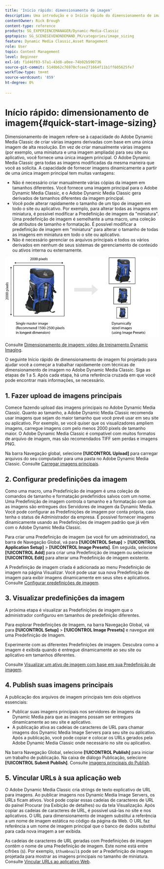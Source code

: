 ```yaml
---
title: 'Início rápido: dimensionamento de imagem'
description: Uma introdução e o Início rápido do dimensionamento de imagem para ajudar você a começar a usar rapidamente as técnicas de dimensionamento de imagem no Adobe Dynamic Media Classic.
contentOwner: Rick Brough
content-type: reference
products: SG_EXPERIENCEMANAGER/Dynamic-Media-Classic
geptopics: SG_SCENESEVENONDEMAND_PK/categories/image_sizing
feature: Dynamic Media Classic,Asset Management
role: User
topic: Content Management
level: Beginner
exl-id: f1d46f03-57a1-43d8-a0ee-74b92b590736
source-git-commit: 5140b62c76970cfcee271664f11b1ff605625fe7
workflow-type: tm+mt
source-wordcount: '859'
ht-degree: 0%

---
```


# Início rápido: dimensionamento de imagem{#quick-start-image-sizing}

Dimensionamento de imagem refere-se à capacidade do Adobe Dynamic Media Classic de criar várias imagens derivadas com base em uma única imagem de alta resolução. Em vez de criar manualmente várias imagens (por exemplo, uma miniatura e uma imagem ampliada) para seu site ou aplicativo, você fornece uma única imagem principal. O Adobe Dynamic Media Classic gera todas as imagens modificadas da mesma maneira que você as solicita. A capacidade de fornecer imagens dinamicamente a partir de uma única imagem principal tem muitas vantagens:

* Não é necessário criar manualmente várias cópias da imagem em tamanhos diferentes. Você fornece uma imagem principal para o Adobe Dynamic Media Classic, e o Adobe Dynamic Media Classic gera derivados de tamanhos diferentes da imagem principal.
* Você pode alterar rapidamente o tamanho de um tipo de imagem em todo o site ou aplicativo. Por exemplo, para alterar todas as imagens em miniatura, é possível modificar a Predefinição de imagem da &quot;miniatura&quot;. Uma predefinição de imagem é semelhante a uma macro, uma coleção de atributos de tamanho e formatação. É possível modificar a predefinição de imagem em &quot;miniatura&quot; para alterar o tamanho de todas as imagens em miniatura em todo o site ou aplicativo.
* Não é necessário gerenciar os arquivos principais e todos os vários derivados em nenhum de seus sistemas de gerenciamento de conteúdo ou ativos interna ou externamente.

![Você pode criar várias imagens derivadas em tamanhos diferentes do mesmo arquivo primário de alta resolução.](/help/using/assets/is_derivative_sizes_popup.png)

Consulte [Dimensionamento de imagem: vídeo de treinamento Dynamic Imaging](https://s7d5.scene7.com/s7viewers/html5/VideoViewer.html?videoserverurl=https://s7d5.scene7.com/is/content/&amp;emailurl=https://s7d5.scene7.com/s7/emailFriend&amp;serverUrl=https://s7d5.scene7.com/is/image/&amp;config=Scene7SharedAssets/Universal_HTML5_Video&amp;contenturl=https://s7d5.scene7.com/skins/&amp;asset=S7tutorials/557_Image%20Sizing_converted%20renamed_Dynamic%20Imaging-AVS).

O seguinte Início rápido de dimensionamento de imagem foi projetado para ajudar você a começar a trabalhar rapidamente com técnicas de dimensionamento de imagem no Adobe Dynamic Media Classic. Siga as etapas de 1 a 5. Após cada etapa, há uma referência cruzada em que você pode encontrar mais informações, se necessário.

## 1. Fazer upload de imagens principais

Comece fazendo upload das imagens principais no Adobe Dynamic Media Classic. Quanto ao tamanho, a Adobe Dynamic Media Classic recomenda usar imagens que sejam do maior tamanho que você prevê usar em seu site ou aplicativo. Por exemplo, se você quiser que os visualizadores ampliem imagens, carregue imagens com pelo menos 2000 pixels de tamanho maior. O Adobe Dynamic Media Classic é compatível com muitos formatos de arquivo de imagem, mas são recomendados TIFF sem perdas e imagens PNG.

Na barra Navegação global, selecione **[!UICONTROL Upload]** para carregar arquivos do seu computador para uma pasta no Adobe Dynamic Media Classic. Consulte [Carregar imagens principais](uploading-master-images.md#uploading_master_images).

## 2. Configurar predefinições da imagem

Como uma macro, uma Predefinição de imagem é uma coleção de comandos de tamanho e formatação predefinidos salvos com um nome. Uma Predefinição de imagem controla o tamanho e a formatação com que as imagens são entregues dos Servidores de imagem da Dynamic Media. Você pode configurar as Predefinições de imagem por conta própria, caso tenha o status de Administrador da empresa. É possível fornecer imagens dinamicamente usando as Predefinições de imagem padrão que já vêm com o Adobe Dynamic Media Classic.

Para criar uma Predefinição de imagem (se você for um administrador), na barra de Navegação Global, vá para **[!UICONTROL Setup]** > **[!UICONTROL Application Setup]** > **[!UICONTROL Image Presets]**. Em seguida, selecione **[!UICONTROL Add]** para criar uma Predefinição de imagem ou selecione **[!UICONTROL Edit]** para alterar uma Predefinição de imagem existente.

A Predefinição de imagem criada é adicionada ao menu Predefinição de imagem na página Visualizar. Você pode usar sua nova Predefinição de imagem para exibir imagens dinamicamente em seus sites e aplicativos. Consulte [Configurar predefinições de imagem](setting-image-presets.md#setting_up_image_presets).

## 3. Visualizar predefinições da imagem

A próxima etapa é visualizar as Predefinições de imagem que o administrador configurou em tamanhos de predefinição diferentes.

Para explorar Predefinições de Imagem, na barra Navegação Global, vá para **[!UICONTROL Setup]** > **[!UICONTROL Image Presets]** e navegue até uma Predefinição de Imagem.

Experimente com as diferentes Predefinições de imagem. Descubra como a imagem é exibida quando é entregue dinamicamente ao seu site ou aplicativo em tamanhos diferentes.

Consulte [Visualizar um ativo de imagem com base em sua Predefinição de imagem](previewing-asset.md#previewing_an_image_asset_based_on_its_image_preset).

## 4. Publish suas imagens principais

A publicação dos arquivos de imagem principais tem dois objetivos essenciais:

* Publicar suas imagens principais nos servidores de imagens da Dynamic Media para que as imagens possam ser entregues dinamicamente ao seu site e aplicativo.
* A publicação ativa as cadeias de caracteres de URL para chamar imagens dos Dynamic Media Image Servers para seu site ou aplicativo. Após a publicação, você pode copiar e colocar os URLs gerados pela Adobe Dynamic Media Classic onde necessário no site ou aplicativo.

Na barra Navegação Global, selecione **[!UICONTROL Publish]** para iniciar um trabalho de publicação. Na caixa de diálogo Publicação, selecione **[!UICONTROL Submit Publish]**. Consulte [imagens principais do Publish](publishing-master-images.md#publishing_master_images).

## 5. Vincular URLs à sua aplicação web

O Adobe Dynamic Media Classic cria strings de texto explicativo de URL para imagens. Ao publicar imagens nos Dynamic Media Image Servers, os URLs ficam ativos. Você pode copiar essas cadeias de caracteres de URL do painel Procurar (na Exibição de detalhes) ou da tela Visualização. Após copiar as cadeias de caracteres de URL, é possível usá-las no site e nos aplicativos. O URL para dimensionamento de imagem substitui a referência a um nome de imagem estática no código da página da Web. O URL faz referência a um nome de imagem principal que o banco de dados substitui para cada nova imagem a ser exibida.

As cadeias de caracteres de URL geradas com Predefinições de imagem contêm o nome de uma Predefinição de imagem. Este nome está entre cifrões (`$`). Por exemplo, `$thumbnail$` pode ser a Predefinição de imagem projetada para mostrar as imagens principais no tamanho de miniatura. Consulte [Vincular URLs ao aplicativo Web](linking-urls-web-application.md#linking_urls_to_your_web_application).
